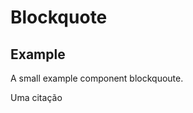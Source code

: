 # Blockquote

## Example
<p> A small example component blockquoute. </p>

<s-blockquote> Uma citação </s-blockquote>

